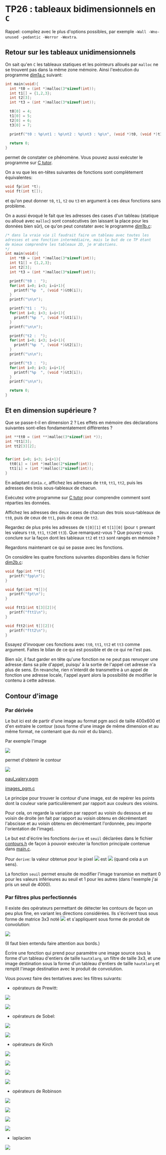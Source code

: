 TP26 : tableaux bidimensionnels en `C`
===

Rappel: compilez avec le plus d'options possibles, par exemple `-Wall
-Wno-unused -pedantic -Werror -Wextra`.


## Retour sur les tableaux unidimensionnels
On sait qu'en `C` les tableaux statiques et les pointeurs alloués par `malloc`
ne se trouvent pas dans la même zone mémoire. Ainsi l'exécution du
programme [dim1a.c](dim1a.c) suivant:

```C
int main(void){
  int *t0 = (int *)malloc(3*sizeof(int));
  int t1[] = {1,2,3};
  int t2[3];
  int *t3 = (int *)malloc(3*sizeof(int));

  t0[0] = 4;
  t1[0] = 5;
  t2[0] = 6;
  t3[0] = 7;

  printf("t0 : %p\nt1 : %p\nt2 : %p\nt3 : %p\n", (void *)t0, (void *)t1, (void *)t2, (void *)t3);
  
  return 0;
}
```

permet de constater ce phénomène. Vous pouvez aussi exécuter le
programme sur [C tutor](https://pythontutor.com/c.html#code=%23include%20%3Cstdlib.h%3E%0A%23include%20%3Cstdio.h%3E%0A%0Aint%20main%28void%29%7B%0A%20%20int%20*t0%20%3D%20%28int%20*%29malloc%283*sizeof%28int%29%29%3B%0A%20%20int%20t1%5B%5D%20%3D%20%7B1,2,3%7D%3B%0A%20%20int%20t2%5B3%5D%3B%0A%20%20int%20*t3%20%3D%20%28int%20*%29malloc%283*sizeof%28int%29%29%3B%0A%0A%20%20t0%5B0%5D%20%3D%204%3B%0A%20%20t1%5B0%5D%20%3D%205%3B%0A%20%20t2%5B0%5D%20%3D%206%3B%0A%20%20t3%5B0%5D%20%3D%207%3B%0A%0A%20%20printf%28%22t0%20%3A%20%25p%5Cnt1%20%3A%20%25p%5Cnt2%20%3A%20%25p%5Cnt3%20%3A%20%25p%5Cn%22,%20%28void%20*%29t0,%20%28void%20*%29t1,%20%28void%20*%29t2,%20%28void%20*%29t3%29%3B%0A%20%20%0A%20%20return%200%3B%0A%7D&mode=edit&origin=opt-frontend.js&py=c_gcc9.3.0&rawInputLstJSON=%5B%5D).

On a vu que les en-têtes suivantes de fonctions sont complètement
équivalentes:

```C
void fp(int *t);
void ft(int t[]);
```
et qu'on peut donner `t0`, `t1`, `t2` ou `t3` en argument à ces deux
fonctions sans problème.

On a aussi évoqué le fait que les adresses des cases d'un tableau
(statique ou alloué avec `malloc`) sont consécutives (en laissant la
place pour les données bien sûr), ce qu'on peut constater avec le
programme [dim1b.c](dim1b.c):

```C
/* dans la vraie vie il faudrait faire un tableau avec toutes les
adresses et une fonction intermédiaire, mais le but de ce TP étant
de mieux comprendre les tableaux 2D, je m'abstiens.
*/
int main(void){
  int *t0 = (int *)malloc(3*sizeof(int));
  int t1[] = {1,2,3};
  int t2[3];
  int *t3 = (int *)malloc(3*sizeof(int));

  printf("t0 :  ");
  for(int i=0; i<3; i=i+1){
    printf("%p  ", (void *)&t0[i]);
  }
  printf("\n\n");

  printf("t1 :  ");
  for(int i=0; i<3; i=i+1){
    printf("%p  ", (void *)&t1[i]);
  }
  printf("\n\n");

  printf("t2 :  ");
  for(int i=0; i<3; i=i+1){
    printf("%p  ", (void *)&t2[i]);
  }
  printf("\n\n");

  printf("t3 :  ");
  for(int i=0; i<3; i=i+1){
    printf("%p  ", (void *)&t3[i]);
  }
  printf("\n\n");

  return 0;
}
```

## Et en dimension supérieure ?

Que se passe-t-il en dimension 2 ? Les effets en mémoire des
déclarations suivantes sont-elles fondamentatement différentes ?

```C
int **tt0 = (int **)malloc(3*sizeof(int *));
int *tt1[3];
int tt2[3][2];


for(int i=0; i<3; i=i+1){
  tt0[i] = (int *)malloc(2*sizeof(int));
  tt1[i] = (int *)malloc(2*sizeof(int));
}
```


En adaptant `dim1a.c`, affichez les adresses de `tt0`, `tt1`, `tt2`, puis
les adresses des trois sous-tableaux de chacun.

Exécutez votre programme sur [C tutor](https://pythontutor.com/c.html#mode=edit) pour comprendre comment sont réparties les données.

Affichez les adresses des deux cases de chacun des trois sous-tableaux
de `tt0`, puis de ceux de `tt1`, puis de ceux de `tt2`.

Regardez de plus près les adresses de `t[0][1]` et `t[1][0]` (pour `t`
prenant les valeurs `tt0`, `tt1`, `tt2`et `tt3`). Que remarquez-vous ? Que
pouvez-vous conclure sur la façon dont les tableaux `tt2` et `tt3`
sont rangés en mémoire ?

Regardons maintenant ce qui se passe avec les fonctions.

On considère les quatre fonctions suivantes disponibles dans le fichier
[dim2b.c](dim2b.c):

```C
void fpp(int **t){
  printf("fpp\n");
}

void fpt(int *t[]){
  printf("fpt\n");
}

void ftt1(int t[3][2]){
  printf("ftt1\n");
}

void ftt2(int t[][2]){
  printf("ftt2\n");
}
```

Essayez d'invoquer ces fonctions avec `tt0`, `tt1`, `tt2` et `tt3`
comme argument. Faites le bilan de ce qui est possible et de ce qui ne
l'est pas.


Bien sûr, il faut garder en tête qu'une fonction ne ne peut pas
renvoyer une adresse dans sa pile d'appel, puisqu' à la sortie de
l'appel cet adresse n'a plus de sens. En revanche, rien n'interdit de
transmettre à un appel de fonction une adresse locale, l'appel ayant
alors la possibilité de modifier le contenu à cette adresse.

## Contour d'image

### Par dérivée

Le but ici est de partir d'une image au format pgm ascii de taille
400x600 et d'en extraire le contour (sous forme d'une image de
même dimension et au même format, ne contenant que du noir et du
blanc).

Par exemple l'image

![](img/paul_valery.png)

permet d'obtenir le contour

![](img/contours_paul_valery.png)


[paul_valery.pgm](img/paul_valery.pgm)

[images_pgm.c](images_pgm.c)

Le principe pour trouver le contour d'une image, est de repérer les
points dont la couleur varie particulièrement par rapport aux couleurs
des voisins.

Pour cela, on regarde la variation par rapport au voisin du dessous
et au voisin de droite (en fait par rapport au voisin obtenu en
décrémentant l'abscisse et au voisin obtenu en décrémentant
l'ordonnée, peu importe l'orientation de l'image).

Le but est d'écrire les fonctions `derive` et `seuil` déclarées dans
le fichier [contours.h](contours.h) de façon à pouvoir exécuter la
fonction principale contenue dans [main.c](main.c).

Pour `derive`: la valeur obtenue pour le pixel
 ![](https://latex.codecogs.com/svg.image?(x,y)&space;) est
 ![](https://latex.codecogs.com/svg.image?\sqrt{\bigl(I(x,y)-I(x-1,y)\bigr)^2&plus;\bigl(I(x,y)-I(x,y-1)\bigr)^2}&space;)
 (quand cela a un sens).

La fonction `seuil` permet ensuite de modifier l'image transmise en
mettant 0 pour les valeurs inférieures au seuil et 1 pour les autres
(dans l'exemple j'ai pris un seuil de 4000).


### Par filtres plus perfectionnés

Il existe des opérateurs permettant de détecter les contours de façon
un peu plus fine, en variant les directions considérées. Ils s'écrivent tous sous forme de matrice 3x3
noté  ![](https://latex.codecogs.com/svg.image?f) et
s'appliquent sous forme de produit de convolution:

![](https://latex.codecogs.com/svg.image?\sum_{u=-1}^{1}&space;\sum_{v=-1}^{1}&space;f(u,v)\times&space;I\bigl(x-u,y-v\bigr)&space;)

(Il faut bien entendu faire attention aux bords.)

Écrire une fonction qui prend pour paramètre une image source sous la
forme d'un tableau d'entiers de taille `haut`x`larg`, un filtre de
taille 3x3, et une image destination sous la
forme d'un tableau d'entiers de taille `haut`x`larg` et remplit
l'image destination avec le produit de convolution.

Vous pouvez faire des tentatives avec les filtres suivants:

* opérateurs de Prewitt:

![](https://latex.codecogs.com/svg.image?\frac{1}{3}\begin{pmatrix}-1&space;&&space;0&space;&&space;1%5C%5C-1&space;&&space;0&space;&&space;1%5C%5C-1&space;&&space;0&space;&&space;1\end{pmatrix}&space;)

![](https://latex.codecogs.com/svg.image?\frac{1}{3}\begin{pmatrix}-1&space;&&space;-1&space;&&space;-1%5C%5C0&space;&&space;0&space;&&space;0%5C%5C1&space;&&space;1&space;&&space;1\end{pmatrix}&space;)

* opérateurs de Sobel:

![](https://latex.codecogs.com/svg.image?\frac{1}{4}\begin{pmatrix}-1&space;&&space;0&space;&&space;1%5C%5C-2&space;&&space;0&space;&&space;2%5C%5C-1&space;&&space;0&space;&&space;1\end{pmatrix}&space;)

![](https://latex.codecogs.com/svg.image?\frac{1}{4}\begin{pmatrix}-1&space;&&space;-2&space;&&space;-1%5C%5C0&space;&&space;0&space;&&space;0%5C%5C-1&space;&&space;-2&space;&&space;-1\end{pmatrix}&space;)

* opérateurs de Kirch

![](https://latex.codecogs.com/svg.image?\frac{1}{15}\begin{pmatrix}-3&space;&&space;-3&space;&&space;-5%5C%5C-3&space;&&space;0&space;&&space;5%5C%5C-3&space;&&space;-3&space;&&space;5\end{pmatrix}&space;)

![](https://latex.codecogs.com/svg.image?\frac{1}{15}\begin{pmatrix}-3&space;&&space;-3&space;&&space;-3%5C%5C-3&space;&&space;0&space;&&space;-3%5C%5C5&space;&&space;5&space;&&space;5\end{pmatrix}&space;)

![](https://latex.codecogs.com/svg.image?\frac{1}{15}\begin{pmatrix}-3&space;&&space;-3&space;&&space;-3%5C%5C5&space;&&space;0&space;&&space;-3%5C%5C5&space;&&space;5&space;&&space;-3\end{pmatrix}&space;)

![](https://latex.codecogs.com/svg.image?\frac{1}{15}\begin{pmatrix}5&space;&&space;5&space;&&space;-3%5C%5C5&space;&&space;0&space;&&space;-3%5C%5C-3&space;&&space;-3&space;&&space;-3\end{pmatrix}&space;)

* opérateurs de Robinson

![](https://latex.codecogs.com/svg.image?\frac{1}{5}\begin{pmatrix}-1&space;&&space;1&space;&&space;1%5C%5C-1&space;&&space;-2&space;&&space;1%5C%5C-1&space;&&space;1&space;&&space;1\end{pmatrix}&space;)

![](https://latex.codecogs.com/svg.image?\frac{1}{5}\begin{pmatrix}-1&space;&&space;-1&space;&&space;-1%5C%5C1&space;&&space;-2&space;&&space;1%5C%5C1&space;&&space;1&space;&&space;1\end{pmatrix}&space;)

![](https://latex.codecogs.com/svg.image?\frac{1}{5}\begin{pmatrix}-1&space;&&space;1&space;&&space;1%5C%5C-1&space;&&space;-2&space;&&space;1%5C%5C-1&space;&&space;11&space;&&space;1\end{pmatrix}&space;)

![](https://latex.codecogs.com/svg.image?\frac{1}{5}\begin{pmatrix}-1&space;&&space;-1&space;&&space;1%5C%5C-1&space;&&space;-2&space;&&space;1%5C%5C1&space;&&space;1&space;&&space;1\end{pmatrix}&space;)

* laplacien

![](https://latex.codecogs.com/svg.image?\begin{pmatrix}0&space;&&space;-1&space;&&space;0%5C%5C-1&space;&&space;4&space;&&space;-1%5C%5C0&space;&&space;-1&space;&&space;0\end{pmatrix}&space;)
